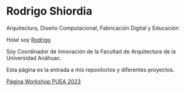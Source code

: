 # Rodrigo Shiordia

Arquitectura, Diseño Computacional, Fabricación Digital y Educación

Hola! soy [Rodrigo](https://instagram.com/rshiordia)

Soy Coordinador de Innovación de la Facultad de Arquitectura de la Universidad Anáhuac. 

Esta página es la entrada a mis repositorios y diferentes proyectos.

[Página Workshop PUEA 2023](https://www.rshiordia.github.io/DisCompFabDig/)

